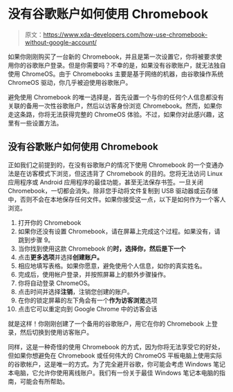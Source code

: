 # 没有谷歌账户如何使用 Chromebook

> 原文：<https://www.xda-developers.com/how-use-chromebook-without-google-account/>

如果你刚刚购买了一台新的 Chromebook，并且是第一次设置它，你将被要求使用你的谷歌账户登录。但是你需要吗？不幸的是，如果没有谷歌账户，就无法独自使用 ChromeOS。由于 Chromebooks 主要是基于网络的机器，由谷歌操作系统 ChromeOS 驱动，你几乎被迫使用谷歌账户。

避免使用 Chromebook 的唯一选择是，首先设置一个与你的任何个人信息都没有关联的备用一次性谷歌账户，然后以访客身份浏览 Chromebook。然而，如果你走这条路，你将无法获得完整的 ChromeOS 体验。不过，如果你对此感兴趣，这里有一些设置方法。

## 没有谷歌账户如何使用 Chromebook

正如我们之前提到的，在没有谷歌账户的情况下使用 Chromebook 的一个变通办法是在访客模式下浏览，但这违背了 Chromebook 的目的。您将无法访问 Linux 应用程序或 Android 应用程序的最佳功能，甚至无法保存书签。一旦关闭 Chromebook，一切都会消失。除非您手动将文件复制到 USB 驱动器或云存储中，否则不会在本地保存任何文件。如果你接受这一点，以下是如何作为一个客人浏览。

1.  打开你的 Chromebook
2.  如果你还没有设置 Chromebook，请在屏幕上完成这个过程。如果没有，请跳到步骤 9。
3.  当你找到使用这款 Chromebook 的**时，**选择**你，**然后是**下一个**
4.  点击**更多选项**并选择**创建账户。**
5.  相应地填写表格。如果你愿意，避免使用个人信息，如你的真实姓名。
6.  完成后，使用帐户登录，并按照屏幕上的额外步骤操作。
7.  你将自动登录 ChromeOS。
8.  点击时间并选择**注销**，注销您创建的账户。
9.  在你的锁定屏幕的左下角会有一个**作为访客浏览**选项
10.  点击它可以重定向到 Google Chrome 中的访客会话

就是这样！你刚刚创建了一个备用的谷歌账户，用它在你的 Chromebook 上登录，然后切换到使用访客账户。

同样，这是一种奇怪的使用 Chromebook 的方式，因为你将无法享受它的好处，但如果你想避免在 Chromebook 或任何伟大的 ChromeOS 平板电脑上使用实际的谷歌帐户，这是唯一的方式。为了完全避开谷歌，你可能会考虑 Windows 笔记本电脑，它允许你使用离线账户。我们有一份关于最佳 Windows 笔记本电脑的指南，可能会有所帮助。
